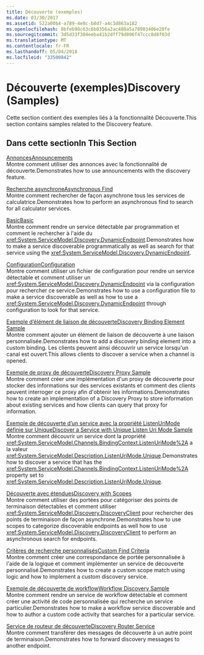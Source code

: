 ```yaml
---
title: Découverte (exemples)
ms.date: 03/30/2017
ms.assetid: 522a00b4-a789-4e8c-b8d7-a4c3d863a182
ms.openlocfilehash: 8bfeb98c63c6b0356a2ac408a5a78903406e20fe
ms.sourcegitcommit: 3d5d33f384eeba41b2dff79d096f47ccc8d8f03d
ms.translationtype: MT
ms.contentlocale: fr-FR
ms.lasthandoff: 05/04/2018
ms.locfileid: "33500842"
---
```

# <a name="discovery-samples"></a><span data-ttu-id="728f8-102">Découverte (exemples)</span><span class="sxs-lookup"><span data-stu-id="728f8-102">Discovery (Samples)</span></span>
<span data-ttu-id="728f8-103">Cette section contient des exemples liés à la fonctionnalité Découverte.</span><span class="sxs-lookup"><span data-stu-id="728f8-103">This section contains samples related to the Discovery feature.</span></span>  
  
## <a name="in-this-section"></a><span data-ttu-id="728f8-104">Dans cette section</span><span class="sxs-lookup"><span data-stu-id="728f8-104">In This Section</span></span>  
 [<span data-ttu-id="728f8-105">Annonces</span><span class="sxs-lookup"><span data-stu-id="728f8-105">Announcements</span></span>](../../../../docs/framework/wcf/samples/announcements-sample.md)  
 <span data-ttu-id="728f8-106">Montre comment utiliser des annonces avec la fonctionnalité de découverte.</span><span class="sxs-lookup"><span data-stu-id="728f8-106">Demonstrates how to use announcements with the discovery feature.</span></span>  
  
 [<span data-ttu-id="728f8-107">Recherche asynchrone</span><span class="sxs-lookup"><span data-stu-id="728f8-107">Asynchronous Find</span></span>](../../../../docs/framework/wcf/samples/asynchronous-find-sample.md)  
 <span data-ttu-id="728f8-108">Montre comment rechercher de façon asynchrone tous les services de calculatrice.</span><span class="sxs-lookup"><span data-stu-id="728f8-108">Demonstrates how to perform an asynchronous find to search for all calculator services.</span></span>  
  
 [<span data-ttu-id="728f8-109">Basic</span><span class="sxs-lookup"><span data-stu-id="728f8-109">Basic</span></span>](../../../../docs/framework/wcf/samples/basic-sample.md)  
 <span data-ttu-id="728f8-110">Montre comment rendre un service détectable par programmation et comment le rechercher à l'aide du <xref:System.ServiceModel.Discovery.DynamicEndpoint>.</span><span class="sxs-lookup"><span data-stu-id="728f8-110">Demonstrates how to make a service discoverable programmatically as well as search for that service using the <xref:System.ServiceModel.Discovery.DynamicEndpoint>.</span></span>  
  
 [<span data-ttu-id="728f8-111">Configuration</span><span class="sxs-lookup"><span data-stu-id="728f8-111">Configuration</span></span>](../../../../docs/framework/wcf/samples/configuration-sample.md)  
 <span data-ttu-id="728f8-112">Montre comment utiliser un fichier de configuration pour rendre un service détectable et comment utiliser un <xref:System.ServiceModel.Discovery.DynamicEndpoint> via la configuration pour rechercher ce service.</span><span class="sxs-lookup"><span data-stu-id="728f8-112">Demonstrates how to use a configuration file to make a service discoverable as well as how to use a <xref:System.ServiceModel.Discovery.DynamicEndpoint> through configuration to look for that service.</span></span>  
  
 [<span data-ttu-id="728f8-113">Exemple d’élément de liaison de découverte</span><span class="sxs-lookup"><span data-stu-id="728f8-113">Discovery Binding Element Sample</span></span>](../../../../docs/framework/wcf/samples/discovery-binding-element-sample.md)  
 <span data-ttu-id="728f8-114">Montre comment ajouter un élément de liaison de découverte à une liaison personnalisée.</span><span class="sxs-lookup"><span data-stu-id="728f8-114">Demonstrates how to add a discovery binding element into a custom binding.</span></span> <span data-ttu-id="728f8-115">Les clients peuvent ainsi découvrir un service lorsqu'un canal est ouvert.</span><span class="sxs-lookup"><span data-stu-id="728f8-115">This allows clients to discover a service when a channel is opened.</span></span>  
  
 [<span data-ttu-id="728f8-116">Exemple de proxy de découverte</span><span class="sxs-lookup"><span data-stu-id="728f8-116">Discovery Proxy Sample</span></span>](../../../../docs/framework/wcf/samples/discovery-proxy-sample.md)  
 <span data-ttu-id="728f8-117">Montre comment créer une implémentation d'un proxy de découverte pour stocker des informations sur des services existants et comment des clients peuvent interroger ce proxy afin d'obtenir les informations.</span><span class="sxs-lookup"><span data-stu-id="728f8-117">Demonstrates how to create an implementation of a Discovery Proxy to store information about existing services and how clients can query that proxy for information.</span></span>  
  
 [<span data-ttu-id="728f8-118">Exemple de découverte d’un service avec la propriété Listen​Uri​Mode définie sur Unique</span><span class="sxs-lookup"><span data-stu-id="728f8-118">Discover a Service with Unique Listen Uri Mode Sample</span></span>](../../../../docs/framework/wcf/samples/discover-a-service-with-unique-listen-uri-mode-sample.md)  
 <span data-ttu-id="728f8-119">Montre comment découvrir un service dont la propriété <xref:System.ServiceModel.Channels.BindingContext.ListenUriMode%2A> a la valeur <xref:System.ServiceModel.Description.ListenUriMode.Unique>.</span><span class="sxs-lookup"><span data-stu-id="728f8-119">Demonstrates how to discover a service that has the <xref:System.ServiceModel.Channels.BindingContext.ListenUriMode%2A> property set to <xref:System.ServiceModel.Description.ListenUriMode.Unique>.</span></span>  
  
 [<span data-ttu-id="728f8-120">Découverte avec étendues</span><span class="sxs-lookup"><span data-stu-id="728f8-120">Discovery with Scopes</span></span>](../../../../docs/framework/wcf/samples/discovery-with-scopes-sample.md)  
 <span data-ttu-id="728f8-121">Montre comment utiliser des portées pour catégoriser des points de terminaison détectables et comment utiliser <xref:System.ServiceModel.Discovery.DiscoveryClient> pour rechercher des points de terminaison de façon asynchrone.</span><span class="sxs-lookup"><span data-stu-id="728f8-121">Demonstrates how to use scopes to categorize discoverable endpoints as well how to use <xref:System.ServiceModel.Discovery.DiscoveryClient> to perform an asynchronous search for endpoints.</span></span>  
  
 [<span data-ttu-id="728f8-122">Critères de recherche personnalisés</span><span class="sxs-lookup"><span data-stu-id="728f8-122">Custom Find Criteria</span></span>](../../../../docs/framework/wcf/samples/custom-find-criteria.md)  
 <span data-ttu-id="728f8-123">Montre comment créer une correspondance de portée personnalisée à l'aide de la logique et comment implémenter un service de découverte personnalisé.</span><span class="sxs-lookup"><span data-stu-id="728f8-123">Demonstrates how to create a custom scope match using logic and how to implement a custom discovery service.</span></span>  
  
 [<span data-ttu-id="728f8-124">Exemple de découverte de workflow</span><span class="sxs-lookup"><span data-stu-id="728f8-124">Workflow Discovery Sample</span></span>](../../../../docs/framework/wcf/samples/workflow-discovery-sample.md)  
 <span data-ttu-id="728f8-125">Montre comment rendre un service de workflow détectable et comment créer une activité de code personnalisée qui recherche un service particulier.</span><span class="sxs-lookup"><span data-stu-id="728f8-125">Demonstrates how to make a workflow service discoverable and how to author a custom code activity that searches for a particular service.</span></span>  
  
 [<span data-ttu-id="728f8-126">Service de routeur de découverte</span><span class="sxs-lookup"><span data-stu-id="728f8-126">Discovery Router Service</span></span>](../../../../docs/framework/wcf/samples/discovery-router-service.md)  
 <span data-ttu-id="728f8-127">Montre comment transférer des messages de découverte à un autre point de terminaison.</span><span class="sxs-lookup"><span data-stu-id="728f8-127">Demonstrates how to forward discovery messages to another endpoint.</span></span>
